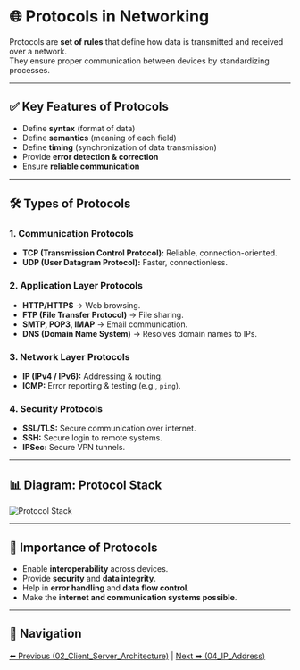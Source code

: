 # 🌐 Protocols in Networking  

Protocols are **set of rules** that define how data is transmitted and received over a network.  
They ensure proper communication between devices by standardizing processes.  

---

## ✅ Key Features of Protocols
- Define **syntax** (format of data)  
- Define **semantics** (meaning of each field)  
- Define **timing** (synchronization of data transmission)  
- Provide **error detection & correction**  
- Ensure **reliable communication**  

---

## 🛠 Types of Protocols  

### 1. **Communication Protocols**
- **TCP (Transmission Control Protocol):** Reliable, connection-oriented.  
- **UDP (User Datagram Protocol):** Faster, connectionless.  

### 2. **Application Layer Protocols**
- **HTTP/HTTPS** → Web browsing.  
- **FTP (File Transfer Protocol)** → File sharing.  
- **SMTP, POP3, IMAP** → Email communication.  
- **DNS (Domain Name System)** → Resolves domain names to IPs.  

### 3. **Network Layer Protocols**
- **IP (IPv4 / IPv6):** Addressing & routing.  
- **ICMP:** Error reporting & testing (e.g., `ping`).  

### 4. **Security Protocols**
- **SSL/TLS:** Secure communication over internet.  
- **SSH:** Secure login to remote systems.  
- **IPSec:** Secure VPN tunnels.  

---

## 📊 Diagram: Protocol Stack  

![Protocol Stack](https://upload.wikimedia.org/wikipedia/commons/3/3b/InternetSocketBasicDiagram_zhtw.png)  

---

## 🔑 Importance of Protocols
- Enable **interoperability** across devices.  
- Provide **security** and **data integrity**.  
- Help in **error handling** and **data flow control**.  
- Make the **internet and communication systems possible**.  

---

## 🔗 Navigation
[⬅️ Previous (02_Client_Server_Architecture)](02_Client-Server.md) | [Next ➡️ (04_IP_Address)](04_IP_Address.md)
